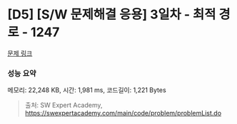 # [D5] [S/W 문제해결 응용] 3일차 - 최적 경로 - 1247 

[문제 링크](https://swexpertacademy.com/main/code/problem/problemDetail.do?contestProbId=AV15OZ4qAPICFAYD) 

### 성능 요약

메모리: 22,248 KB, 시간: 1,981 ms, 코드길이: 1,221 Bytes



> 출처: SW Expert Academy, https://swexpertacademy.com/main/code/problem/problemList.do